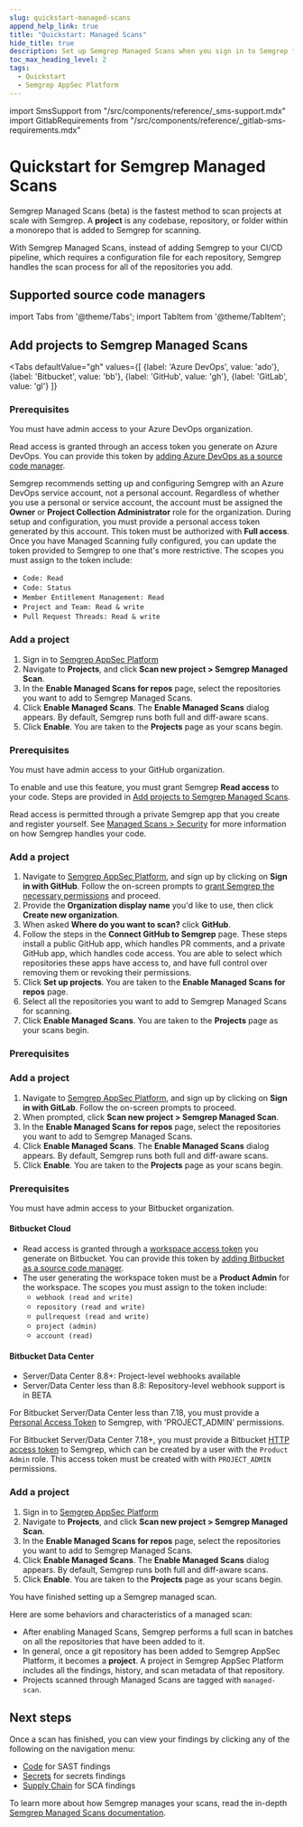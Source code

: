 ```yaml
---
slug: quickstart-managed-scans
append_help_link: true
title: "Quickstart: Managed Scans"
hide_title: true
description: Set up Semgrep Managed Scans when you sign in to Semgrep for the first time.
toc_max_heading_level: 2
tags:
  - Quickstart
  - Semgrep AppSec Platform
---
```


import SmsSupport from "/src/components/reference/_sms-support.mdx"
import GitlabRequirements from "/src/components/reference/_gitlab-sms-requirements.mdx"

# Quickstart for Semgrep Managed Scans

Semgrep Managed Scans (beta) is the fastest method to scan projects at scale with Semgrep. A **project** is any codebase, repository, or folder within a monorepo that is added to Semgrep for scanning.

With Semgrep Managed Scans, instead of adding Semgrep to your CI/CD pipeline, which requires a configuration file for each repository, Semgrep handles the scan process for all of the repositories you add.

## Supported source code managers

<SmsSupport />

import Tabs from '@theme/Tabs';
import TabItem from '@theme/TabItem';

## Add projects to Semgrep Managed Scans

<Tabs
    defaultValue="gh"
    values={[
    {label: 'Azure DevOps', value: 'ado'},
    {label: 'Bitbucket', value: 'bb'},
    {label: 'GitHub', value: 'gh'},
    {label: 'GitLab', value: 'gl'}
    ]}
>

<TabItem value='ado'>

### Prerequisites

You must have admin access to your Azure DevOps organization.

Read access is granted through an access token you generate on Azure DevOps. You can provide this token by [adding Azure DevOps as a source code manager](/deployment/connect-scm#connect-to-cloud-hosted-orgs).

Semgrep recommends setting up and configuring Semgrep with an Azure DevOps service account, not a personal account. Regardless of whether you use a personal or service account, the account must be assigned the **Owner** or **Project Collection Administrator** role for the organization. During setup and configuration, you must provide a personal access token generated by this account. This token must be authorized with **Full access**. Once you have Managed Scanning fully configured, you can update the token provided to Semgrep to one that's more restrictive. The scopes you must assign to the token include:

- `Code: Read`
- `Code: Status`
- `Member Entitlement Management: Read`
- `Project and Team: Read & write`
- `Pull Request Threads: Read & write`

### Add a project

<!-- vale off -->
1. Sign in to [Semgrep AppSec Platform](https://semgrep.dev/login)
2. Navigate to **Projects**, and click **Scan new project > Semgrep Managed Scan**.
3. In the **Enable Managed Scans for repos** page, select the repositories you want to add to Semgrep Managed Scans.
4. Click **Enable Managed Scans**. The **Enable Managed Scans** dialog appears. By default, Semgrep runs both full and diff-aware scans.
5. Click **Enable**. You are taken to the **Projects** page as your scans begin.
<!-- vale on -->

</TabItem>

<TabItem value='gh'>

### Prerequisites

You must have admin access to your GitHub organization.

To enable and use this feature, you must grant Semgrep **Read access** to your code. Steps are provided in [Add projects to Semgrep Managed Scans](#add-projects-to-semgrep-managed-scans).

Read access is permitted through a private Semgrep app that you create and register yourself. See [Managed Scans > Security](/deployment/managed-scanning/overview#security) for more information on how Semgrep handles your code.

### Add a project

<!-- vale off -->
<!-- Our in-product text reads "repos" -->

1. Navigate to [Semgrep AppSec Platform](https://semgrep.dev/login), and sign up by clicking on **Sign in with GitHub**. Follow the on-screen prompts to [grant Semgrep the necessary permissions](/deployment/checklist/#permissions) and proceed.
1. Provide the **Organization display name** you'd like to use, then click **Create new organization**.
1. When asked **Where do you want to scan?** click **GitHub**.
1. Follow the steps in the **Connect GitHub to Semgrep** page. These steps install a public GitHub app, which handles PR comments, and a private GitHub app, which handles code access. You are able to select which repositories these apps have access to, and have full control over removing them or revoking their permissions.
1. Click **Set up projects**. You are taken to the **Enable Managed Scans for repos** page.
1. Select all the repositories you want to add to Semgrep Managed Scans for scanning.
1. Click **Enable Managed Scans**. You are taken to the **Projects** page as your scans begin.

<!-- vale on -->

</TabItem>
<TabItem value='gl'>

### Prerequisites

<GitlabRequirements />

### Add a project

<!-- vale off -->
1. Navigate to [Semgrep AppSec Platform](https://semgrep.dev/login), and sign up by clicking on **Sign in with GitLab**. Follow the on-screen prompts to proceed.
2. When prompted, click **Scan new project > Semgrep Managed Scan**.
4. In the **Enable Managed Scans for repos** page, select the repositories you want to add to Semgrep Managed Scans.
5. Click **Enable Managed Scans**. The **Enable Managed Scans** dialog appears. By default, Semgrep runs both full and diff-aware scans.
6. Click **Enable**. You are taken to the **Projects** page as your scans begin.
<!-- vale on -->

</TabItem>

<TabItem value='bb'>

### Prerequisites

You must have admin access to your Bitbucket organization.

#### Bitbucket Cloud

- Read access is granted through a [workspace access token](https://support.atlassian.com/bitbucket-cloud/docs/workspace-access-tokens/) you generate on Bitbucket. You can provide this token by [adding Bitbucket as a source code manager](/deployment/connect-scm#connect-to-cloud-hosted-orgs).
- The user generating the workspace token must be a **Product Admin** for the workspace. The scopes you must assign to the token include:
  - `webhook (read and write)`
  - `repository (read and write)`
  - `pullrequest (read and write)`
  - `project (admin)`
  - `account (read)`

#### Bitbucket Data Center

- Server/Data Center 8.8+: Project-level webhooks available
- Server/Data Center less than 8.8: Repository-level webhook support is in BETA

For Bitbucket Server/Data Center less than 7.18, you must provide a [Personal Access Token](https://confluence.atlassian.com/bitbucketserver0717/personal-access-tokens-1087535496.html) to Semgrep, with 'PROJECT_ADMIN' permissions.

For Bitbucket Server/Data Center 7.18+, you must provide a Bitbucket [HTTP access token](https://confluence.atlassian.com/bitbucketserver/http-access-tokens-939515499.html) to Semgrep, which can be created by a user with the `Product Admin` role. This access token must be created with with `PROJECT_ADMIN` permissions.

### Add a project

<!-- vale off -->
1. Sign in to [Semgrep AppSec Platform](https://semgrep.dev/login)
2. Navigate to **Projects**, and click **Scan new project > Semgrep Managed Scan**.
3. In the **Enable Managed Scans for repos** page, select the repositories you want to add to Semgrep Managed Scans.
4. Click **Enable Managed Scans**. The **Enable Managed Scans** dialog appears. By default, Semgrep runs both full and diff-aware scans.
5. Click **Enable**. You are taken to the **Projects** page as your scans begin.
<!-- vale on -->

</TabItem>

</Tabs>

You have finished setting up a Semgrep managed scan.

Here are some behaviors and characteristics of a managed scan:

- After enabling Managed Scans, Semgrep performs a full scan in batches on all the repositories that have been added to it.
- In general, once a git repository has been added to Semgrep AppSec Platform, it becomes a **project**. A project in Semgrep AppSec Platform includes all the findings, history, and scan metadata of that repository.
- Projects scanned through Managed Scans are tagged with `managed-scan`.

## Next steps

Once a scan has finished, you can view your findings by clicking any of the following on the navigation menu:

- [<i class="fas fa-external-link fa-xs"></i>  Code](https://semgrep.dev/orgs/-/findings?tab=open&primary=true) for SAST findings
- [<i class="fas fa-external-link fa-xs"></i> Secrets](https://semgrep.dev/orgs/-/secrets?tab=open&validation_state=confirmed_valid,validation_error,no_validator) for secrets findings
- [<i class="fas fa-external-link fa-xs"></i> Supply Chain](https://semgrep.dev/orgs/-/supply-chain/vulnerabilities?primary=true&tab=open) for SCA findings

To learn more about how Semgrep manages your scans, read the in-depth [Semgrep Managed Scans documentation](/deployment/managed-scanning/overview).
